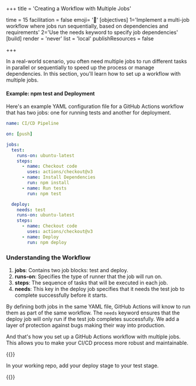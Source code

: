 +++
title = 'Creating a Workflow with Multiple Jobs'

time = 15
facilitation = false
emoji= '🔁'
[objectives]
    1='Implement a multi-job workflow where jobs run sequentially, based on dependencies and requirements'
    2='Use the needs keyword to specify job dependencies'
[build]
  render = 'never'
  list = 'local'
  publishResources = false

+++

In a real-world scenario, you often need multiple jobs to run different tasks in parallel or sequentially to speed up the process or manage dependencies. In this section, you'll learn how to set up a workflow with multiple jobs.

#### Example: npm test and Deployment

Here's an example YAML configuration file for a GitHub Actions workflow that has two jobs: one for running tests and another for deployment.

```yaml
name: CI/CD Pipeline

on: [push]

jobs:
  test:
    runs-on: ubuntu-latest
    steps:
      - name: Checkout code
        uses: actions/checkout@v3
      - name: Install Dependencies
        run: npm install
      - name: Run tests
        run: npm test

  deploy:
    needs: test
    runs-on: ubuntu-latest
    steps:
      - name: Checkout code
        uses: actions/checkout@v3
      - name: Deploy
        run: npm deploy
```

### Understanding the Workflow

1. **jobs**: Contains two job blocks: test and deploy.
1. **runs-on**: Specifies the type of runner that the job will run on.
1. **steps**: The sequence of tasks that will be executed in each job.
1. **needs**: This key in the deploy job specifies that it needs the test job to complete successfully before it starts.

By defining both jobs in the same YAML file, GitHub Actions will know to run them as part of the same workflow. The `needs` keyword ensures that the deploy job will only run if the test job completes successfully. We add a layer of protection against bugs making their way into production.

And that's how you set up a GitHub Actions workflow with multiple jobs. This allows you to make your CI/CD process more robust and maintainable.

{{<note type="activity" title="Sequence your jobs">}}

In your working repo, add your deploy stage to your test stage.

{{</note>}}
